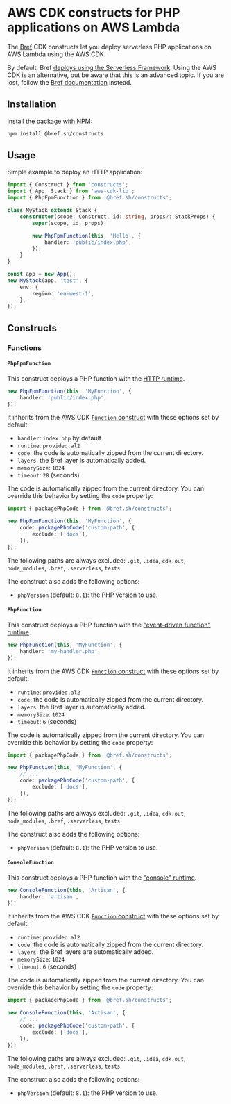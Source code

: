 # AWS CDK constructs for PHP applications on AWS Lambda

The [Bref](https://bref.sh/) CDK constructs let you deploy serverless PHP applications on AWS Lambda using the AWS CDK.

By default, Bref [deploys using the Serverless Framework](https://bref.sh/docs/deploy.html). Using the AWS CDK is an alternative, but be aware that this is an advanced topic. If you are lost, follow the [Bref documentation](https://bref.sh/docs/) instead.

## Installation

Install the package with NPM:

```bash
npm install @bref.sh/constructs
```

## Usage

Simple example to deploy an HTTP application:

```typescript
import { Construct } from 'constructs';
import { App, Stack } from 'aws-cdk-lib';
import { PhpFpmFunction } from '@bref.sh/constructs';

class MyStack extends Stack {
    constructor(scope: Construct, id: string, props?: StackProps) {
        super(scope, id, props);

        new PhpFpmFunction(this, 'Hello', {
            handler: 'public/index.php',
        });
    }
}

const app = new App();
new MyStack(app, 'test', {
    env: {
        region: 'eu-west-1',
    },
});
```

## Constructs

### Functions

#### `PhpFpmFunction`

This construct deploys a PHP function with the [HTTP runtime](https://bref.sh/docs/runtimes/http.html).

```typescript
new PhpFpmFunction(this, 'MyFunction', {
    handler: 'public/index.php',
});
```

It inherits from the AWS CDK [`Function` construct](https://docs.aws.amazon.com/cdk/api/v2/docs/aws-cdk-lib.aws_lambda.Function.html) with these options set by default:

- `handler`: `index.php` by default
- `runtime`: `provided.al2`
- `code`: the code is automatically zipped from the current directory.
- `layers`: the Bref layer is automatically added.
- `memorySize`: `1024`
- `timeout`: `28` (seconds)

The code is automatically zipped from the current directory. You can override this behavior by setting the `code` property:

```typescript
import { packagePhpCode } from '@bref.sh/constructs';

new PhpFpmFunction(this, 'MyFunction', {
    code: packagePhpCode('custom-path', {
        exclude: ['docs'],
    }),
});
```

The following paths are always excluded: `.git`, `.idea`, `cdk.out`, `node_modules`, `.bref`, `.serverless`, `tests`.

The construct also adds the following options:

- `phpVersion` (default: `8.1`): the PHP version to use.

#### `PhpFunction`

This construct deploys a PHP function with the ["event-driven function" runtime](https://bref.sh/docs/runtimes/function.html).

```typescript
new PhpFunction(this, 'MyFunction', {
    handler: 'my-handler.php',
});
```

It inherits from the AWS CDK [`Function` construct](https://docs.aws.amazon.com/cdk/api/v2/docs/aws-cdk-lib.aws_lambda.Function.html) with these options set by default:

- `runtime`: `provided.al2`
- `code`: the code is automatically zipped from the current directory.
- `layers`: the Bref layer is automatically added.
- `memorySize`: `1024`
- `timeout`: `6` (seconds)

The code is automatically zipped from the current directory. You can override this behavior by setting the `code` property:

```typescript
import { packagePhpCode } from '@bref.sh/constructs';

new PhpFunction(this, 'MyFunction', {
    // ...
    code: packagePhpCode('custom-path', {
        exclude: ['docs'],
    }),
});
```

The following paths are always excluded: `.git`, `.idea`, `cdk.out`, `node_modules`, `.bref`, `.serverless`, `tests`.

The construct also adds the following options:

- `phpVersion` (default: `8.1`): the PHP version to use.

#### `ConsoleFunction`

This construct deploys a PHP function with the ["console" runtime](https://bref.sh/docs/runtimes/console.html).

```typescript
new ConsoleFunction(this, 'Artisan', {
    handler: 'artisan',
});
```

It inherits from the AWS CDK [`Function` construct](https://docs.aws.amazon.com/cdk/api/v2/docs/aws-cdk-lib.aws_lambda.Function.html) with these options set by default:

- `runtime`: `provided.al2`
- `code`: the code is automatically zipped from the current directory.
- `layers`: the Bref layers are automatically added.
- `memorySize`: `1024`
- `timeout`: `6` (seconds)

The code is automatically zipped from the current directory. You can override this behavior by setting the `code` property:

```typescript
import { packagePhpCode } from '@bref.sh/constructs';

new ConsoleFunction(this, 'Artisan', {
    // ...
    code: packagePhpCode('custom-path', {
        exclude: ['docs'],
    }),
});
```

The following paths are always excluded: `.git`, `.idea`, `cdk.out`, `node_modules`, `.bref`, `.serverless`, `tests`.

The construct also adds the following options:

- `phpVersion` (default: `8.1`): the PHP version to use.
